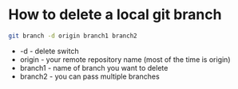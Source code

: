 # How to delete a local git branch

```bash
git branch -d origin branch1 branch2
```

- -d - delete switch
- origin - your remote repository name (most of the time is origin)
- branch1 - name of branch you want to delete
- branch2 - you can pass multiple branches
